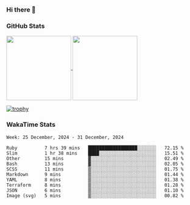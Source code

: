 ### Hi there 👋

### GitHub Stats

<a href="https://github.com/anuraghazra/github-readme-stats">
  <img align="center" height="170px" src="https://github-readme-stats.vercel.app/api/top-langs/?username=tksfjt1024&layout=compact&count_private=true&show_icons=true&show_icons=true&theme=graywhite" />
</a>
<a href="https://github.com/anuraghazra/github-readme-stats">
  <img align="center" height="170px" src="https://github-readme-stats.vercel.app/api?username=tksfjt1024&count_private=true&show_icons=true&show_icons=true&theme=graywhite" />
</a>

[![trophy](https://github-profile-trophy.vercel.app/?username=tksfjt1024)](https://github.com/ryo-ma/github-profile-trophy)

### WakaTime Stats

<!--START_SECTION:waka-->
```text
Week: 25 December, 2024 - 31 December, 2024

Ruby          7 hrs 39 mins   ██████████████████░░░░░░░   72.15 % 
Slim          1 hr 38 mins    ████░░░░░░░░░░░░░░░░░░░░░   15.51 % 
Other         15 mins         ▓░░░░░░░░░░░░░░░░░░░░░░░░   02.49 % 
Bash          13 mins         ▓░░░░░░░░░░░░░░░░░░░░░░░░   02.05 % 
SCSS          11 mins         ▒░░░░░░░░░░░░░░░░░░░░░░░░   01.75 % 
Markdown      9 mins          ▒░░░░░░░░░░░░░░░░░░░░░░░░   01.44 % 
YAML          8 mins          ▒░░░░░░░░░░░░░░░░░░░░░░░░   01.38 % 
Terraform     8 mins          ▒░░░░░░░░░░░░░░░░░░░░░░░░   01.28 % 
JSON          6 mins          ▒░░░░░░░░░░░░░░░░░░░░░░░░   01.10 % 
Image (svg)   5 mins          ▒░░░░░░░░░░░░░░░░░░░░░░░░   00.82 % 
```
<!--END_SECTION:waka-->
